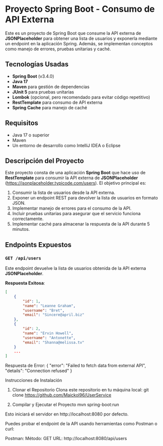 # Proyecto Spring Boot - Consumo de API Externa

Este es un proyecto de Spring Boot que consume la API externa de **JSONPlaceholder** para obtener una lista de usuarios y exponerla mediante un endpoint en la aplicación Spring. Además, se implementan conceptos como manejo de errores, pruebas unitarias y caché.

## Tecnologías Usadas

- **Spring Boot** (v3.4.0)
- **Java 17**
- **Maven** para gestión de dependencias
- **JUnit 5** para pruebas unitarias
- **Lombok** (opcional, pero recomendado para evitar código repetitivo)
- **RestTemplate** para consumo de API externa
- **Spring Cache** para manejo de caché

## Requisitos

- Java 17 o superior
- Maven
- Un entorno de desarrollo como IntelliJ IDEA o Eclipse

## Descripción del Proyecto

Este proyecto consta de una aplicación **Spring Boot** que hace uso de **RestTemplate** para consumir la API externa de **JSONPlaceholder** (https://jsonplaceholder.typicode.com/users). El objetivo principal es:

1. Consumir la lista de usuarios desde la API externa.
2. Exponer un endpoint REST para devolver la lista de usuarios en formato JSON.
3. Implementar manejo de errores para el consumo de la API.
4. Incluir pruebas unitarias para asegurar que el servicio funciona correctamente.
5. Implementar caché para almacenar la respuesta de la API durante 5 minutos.

## Endpoints Expuestos

### `GET /api/users`

Este endpoint devuelve la lista de usuarios obtenida de la API externa **JSONPlaceholder**.

**Respuesta Exitosa**:

```json
[
    {
        "id": 1,
        "name": "Leanne Graham",
        "username": "Bret",
        "email": "Sincere@april.biz"
    },
    {
        "id": 2,
        "name": "Ervin Howell",
        "username": "Antonette",
        "email": "Shanna@melissa.tv"
    }
    ...
]
```

Respuesta de Error:
{
    "error": "Failed to fetch data from external API",
    "details": "Connection refused"
}

Instrucciones de Instalación
1. Clonar el Repositorio
Clona este repositorio en tu máquina local:
git clone https://github.com/Maickol96/UserService

2. Compilar y Ejecutar el Proyecto
  mvn spring-boot:run

Esto iniciará el servidor en http://localhost:8080 por defecto.

Puedes probar el endpoint de la API usando herramientas como Postman o curl:

Postman:
Método: GET
URL: http://localhost:8080/api/users
